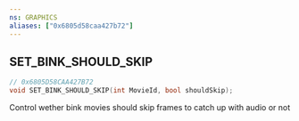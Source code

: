 ```yaml
---
ns: GRAPHICS
aliases: ["0x6805d58caa427b72"]
---
```

## SET_BINK_SHOULD_SKIP

```c
// 0x6805D58CAA427B72
void SET_BINK_SHOULD_SKIP(int MovieId, bool shouldSkip);
```

Control wether bink movies should skip frames to catch up with audio or not

